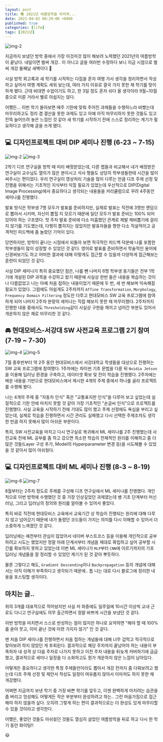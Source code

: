 ```yaml
---
layout: post
title: 📚 2021년 여름방학을 마치며...
date: 2021-09-02 00:29:00 +0900
published: true
categories: [life]
tags: [2021년]
---
```


![img-2](https://user-images.githubusercontent.com/6462456/150923533-e71a20f0-5eb5-4b08-a2ff-fff6854d7e42.gif)

지금까지 보냈던 방학 중에서 가장 이것저것 많이 해보려 노력했던 2021년의 여름방학이 끝났다.
내일이면 벌써 개강.. 이 아니고 글을 여러번 수정하다 보니 지금 시점으로 벌써 개강 둘째날 새벽이다 🥲

사실 방학 회고록과 새 학기를 시작하는 다짐을 혼자 여행 가서 생각을 정리하면서 작성하고 싶어서
여행 계획도 세워 놨는데, 여러 가지 이유로 결국 가지 못한 채 학기를 맞이하게 됐다.
근데 비대면 수업이기도 하고, 한 3일 정도 혼자 쉬다 올 생각이라 9월~10월 중으로 미룬 거라서 별로 아쉽지는 않다.

어쨌든... 이번 학기 돌아보면 매주 기한에 맞춰 주어진 과제들을 수행하느라 바빴는데
마무리하고도 정리 겸 결산을 못한 과제도 있고 아예 아직 마무리하지 못한 것들도 있고 잔뜩 늘어뜨려 놓은 느낌인 것 같아
새 학기를 시작하기 전에 스스로 정리하는 계기가 필요하다고 생각해 글을 쓰게 됐다.

## **💻 디자인프로젝트 대비 DIP 세미나 진행 (6-23 ~ 7-15)**

![img-2](https://user-images.githubusercontent.com/6462456/150923711-72d076bb-d7ea-4fa1-8f13-279c9e736586.jpg)
![img-3](https://user-images.githubusercontent.com/6462456/150923687-4662b959-1116-4121-a097-ddbc8f285fd2.jpg)

2학기 디프 연구실을 방학 때 미리 배정받았는데, 다른 랩들과 비교해서 내가 배정받은 연구실이
교수님도 열의가 많은 분이시고 석사 형들도 상당히 학부생들한테 시간을 많이 써주시는 편이었다.
우리 연구실이 영상처리 기술을 많이 다루는 만큼 디프 주제 선정 및 진행을 위해서는 기초적인 지식부터 익힐 필요가 있었는데
우선적으로 DIP(Digital Image Processing)에서 중요하다고 생각되는 내용들을 커리큘럼으로 꾸려 4주동안 세미나를 진행했다.

발표 방식은 학부생 7명 모두가 발표를 준비하지만, 실제로 발표는 직전에 3명만 랜덤으로 뽑아서 시키며,
자신이 뽑힐 지 모르기 때문에 일단 모두가 발표 준비는 100% 되어 있어야 하는 구조였다.
첫 주차 발표 준비에 다소 미흡했던 관계로 제발 제비뽑기에 걸리지 않기를 기도했는데,
다행히 뽑히지는 않았지만 발표자들을 향한 다소 직설적이고 공격적인 피드백에 좀 놀랐던 기억이 있다.

당연하지만, 방학이 끝나는 시점에서 되돌아 보면 적극적인 피드백 덕분에 나를 포함한 학부생들이 많이 성장할 수 있었던 것 같다.
영어로 발표를 준비하면서 학술적인 용어에 신경써보기도 하고
어떠한 결과에 대해 이렇게도 접근할 수 있을까 다양하게 접근해보는 훈련이 되었던 것 같다.

사실 DIP 세미나가 특히 중요했던 점은, 나를 뺀 나머지 6명 학부생 동기들은 전부
1학기에 개설된 DIP 과목을 수강하고 왔기 때문에 사실상 한번 들은 내용을 복습하는 것이나 다름없었고
나는 아예 처음 접하는 내용이었기 때문에 두 번, 세 번 해보며 익숙해질 필요가 있었다.
그럼에도 아쉽게도 2주차까지 `Affine Transformation`, `Morphology`, `Frequency Domain Filtering` 정도만 다루고
현대모비스 SW 교육 프로그램에 참여하게 되어 나머지 2주차 분량의 세미나는 직접 해보지 못한 채 마무리했다.
2주차까지 진행한 내용 중에서도 `Thresholding`같이 사실상 구현을 제끼고 넘어간 부분도 있어서 개운하지 않은 채로 마무리한 것 같다.

## **🚘 현대모비스-서강대 SW 사전교육 프로그램 2기 참여 (7-19 ~ 7-30)**

![img-4](https://user-images.githubusercontent.com/6462456/150923948-94a1c28f-ee5e-4291-8779-10413d403454.jpg)
![img-5](https://user-images.githubusercontent.com/6462456/150923969-d154c834-28d0-49d5-bfdd-e1bdecf95f90.jpg)

7월 중후반부터 약 2주 동안 현대모비스에서 서강대학교 학생들을 대상으로 진행하는 SW 교육 프로그램에 참여했다.
1주차에는 파이썬 기초 문법을 다룬 뒤 `Nvidia Jetson`을 이용해 딥러닝 환경을 구축하고, 데이터셋 확보 및 전이 학습을 진행했다.
2주차에는 배운 내용을 기반으로 현대모비스에서 제시한 4개의 주제 중에서 하나를 골라 프로젝트를 수행해 봤다.

나는 4개의 주제 중 "자동차 인식" 혹은 "교통표지판 인식"을 다루어 보고 싶었는데
실질적으로 기한 안에 마치지 못할 것 같아 가장 기초적인 "손글씨 인식"으로 프로젝트를 진행했다.
사실 교육을 시작하기 전에 기대도 많이 했고 주제 선정에도 욕심을 부리고 싶었는데,
실제로 학습을 진행하면서 시간 관리도 실패했고 다시 선택한 주제조차도 생각한 만큼 하지 못해서 많이 아쉬운 부분이다.

특히, SW 사전교육을 마치고 다시 연구실로 복귀해서 ML 세미나를 2주 진행했는데
사전교육 전에 ML 공부를 좀 하고 갔으면 최소한 학습의 전체적인 원리를 이해하고
좀 더 많은 것들(Layer 구성 추가, Model의 Hyperparameter 변경 등)을 시도해볼 수 있었을 것 같아서 많이 아쉬웠다.

## **💻 디자인프로젝트 대비 ML 세미나 진행 (8-3 ~ 8-19)**

![img-6](https://user-images.githubusercontent.com/6462456/150924444-9fc7b037-c8a1-4a1b-a007-8fda0b2321d6.jpg)
![img-7](https://user-images.githubusercontent.com/6462456/150924424-205d3d81-8355-43b0-b781-97f0ea9c0c4a.jpg)

8월부터는 2주차 정도로 주제를 구성해 디프 연구실에서 ML 세미나를 진행했다.
개인적으로 이번 방학에 수행했던 것 중 가장 인상깊었던 과제였는데
쌩 기초 단계부터 머신러닝, 그리고 딥러닝의 정의와 원리를 알아볼 수 있어서 좋았다.

특히 바로 직전에 현대모비스 교육에서 교육기간 상 학습이 진행되는 원리에 대해 다루지 않고 넘어갔기 때문에
내가 돌렸던 코드들이 가지는 의미를 다시 이해할 수 있어서 더 소중하게 느껴졌던 것 같다.

딥러닝에는 예전부터 관심이 많았어서 네이버 부스트코스 등을 이용해 개인적으로 공부하려고 시도는 했었지만
정말 아래 단계서부터 개념을 제대로 확립하고 싶어 공부할 시간를 확보하지 못하고 있었는데
이번 ML 세미나가 `MLP`부터 `CNN`에 이르기까지의 기초 딥러닝 개념들을 잘 정리할 수 있었던 계기가 된 것 같아 뿌듯하다.

물론 그렇다고 해도, `Gradient Descending`이나 `Backpropagation` 등의 개념에 대해서는
아직 이해가 부족하다고 생각되기 때문에.. 틈 나는 대로 다시 블로그에 정리한 내용을 포스팅할 생각이다.

## 마치는 글..

위의 3개를 대표적으로 적어놨지만 사실 저 와중에도 일주일에 10시간 이상씩 교내 근로도 다니고
연구실에도 의무 출근하면서 정말 바쁘게 시간을 보냈던 것 같다.

이번 방학을 마치면서 스스로 반성하는 점이 많지만 하나로 요약하면
"해야 할 때 100%를 쏟아 붓고, 이미 끝난 것에 미련 가지지 않기" 인 것 같다.

맨 처음 DIP 세미나를 진행하면서 처음 접하는 개념들에 대해 너무 겁먹고 적극적으로 찾아보려 하지 않았던 게 후회된다.
결과적으로 해당 주차까지 끝났어야 하는 내용이 부족하자
내 성격 상 다음 주차로 나가지 못하고 이전 주차 내용을 뒤늦게 커버하기에 급급했고,
결과적으로 세미나 일정을 다 소화하고도 뭔가 개운하지 않은 느낌이 남아있다.

어떻게든 중요하다고 생각한 특정 주제들만이라도 뽑아서 개강 전까지 좀 다뤄보려고 했는데
디프 주제 선정 및 제안서 작성도 일정이 여유롭지 않아서 이마저도 하지 못한 채 개강했다.

어쩌면 지금까지 보낸 학기 중 가장 바쁜 학기를 앞두고, 이젠 완벽하게 마치려는 습관을 좀 버리고
엉성해도 어떻게든 작은 부분부터 완성하려고 하는.. 그런 마음가짐으로 접근해야 하지 않을까 싶다.
오히려 그렇게 하는 편이 결과적으로는 더 완성도 있게 마무리할 수 있을 것이라고 생각한다.

어쨌든, 좋았던 것들도 아쉬웠던 것들도
열심히 살았던 여름방학을 뒤로 하고
다시 한 학기 동안 화이팅!!

😃